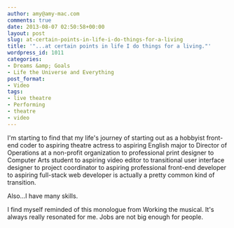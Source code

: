 ```yaml
---
author: amy@amy-mac.com
comments: true
date: 2013-08-07 02:50:58+00:00
layout: post
slug: at-certain-points-in-life-i-do-things-for-a-living
title: '"...at certain points in life I do things for a living."'
wordpress_id: 1011
categories:
- Dreams &amp; Goals
- Life the Universe and Everything
post_format:
- Video
tags:
- live theatre
- Performing
- theatre
- video
---
```


I'm starting to find that my life's journey of starting out as a hobbyist front-end coder to aspiring theatre actress to aspiring English major to Director of Operations at a non-profit organization to professional print designer to Computer Arts student to aspiring video editor to transitional user interface designer to project coordinator to aspiring professional front-end developer to aspiring full-stack web developer is actually a pretty common kind of transition.

Also...I have many skills.

I find myself reminded of this monologue from Working the musical. It's always really resonated for me. Jobs are not big enough for people.


